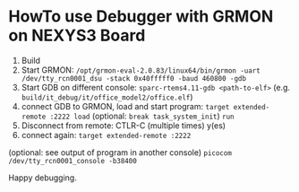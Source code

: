 HowTo use Debugger with GRMON on NEXYS3 Board 
=============================================

1. Build
2. Start GRMON:
`/opt/grmon-eval-2.0.83/linux64/bin/grmon -uart /dev/tty_rcn0001_dsu -stack 0x40fffff0 -baud 460800 -gdb`
3. Start GDB on different console:
`sparc-rtems4.11-gdb <path-to-elf>` (e.g. `build/it_debug/it/office_model2/office.elf`)
4. connect GDB to GRMON, load and start program:
`target extended-remote :2222
load`
(optional: `break task_system_init`)
`run`
5. Disconnect from remote:
CTLR-C (multiple times)
y(es)
6. connect again:
`target extended-remote :2222`

(optional: see output of program in another console)
`picocom /dev/tty_rcn0001_console -b38400`

Happy debugging.


